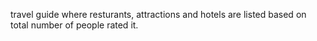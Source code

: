 travel guide where resturants, attractions and hotels are listed based on total number of people rated it. 